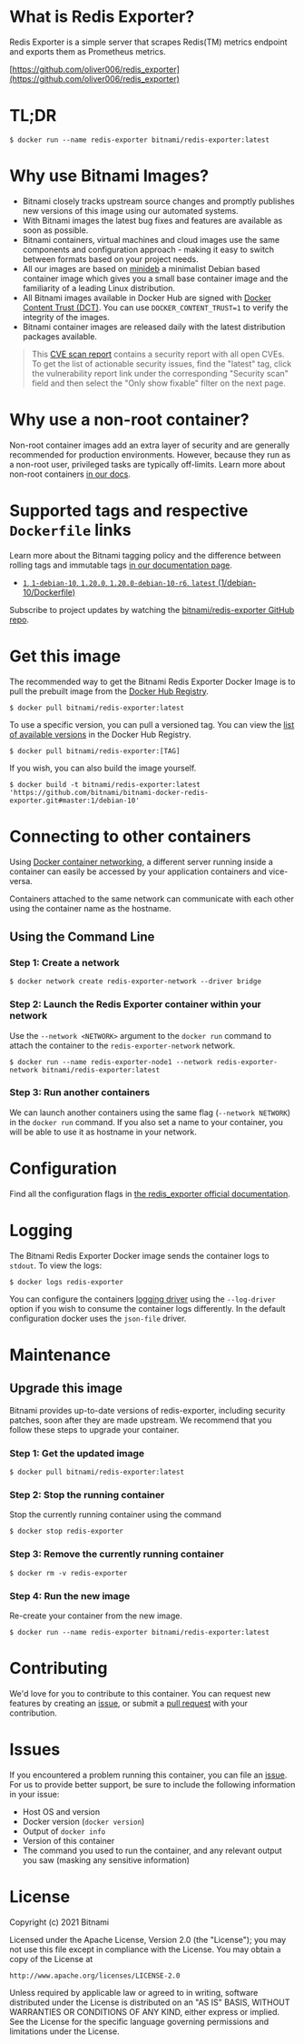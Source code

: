 
# What is Redis Exporter?

Redis Exporter is a simple server that scrapes Redis(TM) metrics endpoint and exports them as Prometheus metrics.

[https://github.com/oliver006/redis_exporter](https://github.com/oliver006/redis_exporter)

# TL;DR

```console
$ docker run --name redis-exporter bitnami/redis-exporter:latest
```

# Why use Bitnami Images?

* Bitnami closely tracks upstream source changes and promptly publishes new versions of this image using our automated systems.
* With Bitnami images the latest bug fixes and features are available as soon as possible.
* Bitnami containers, virtual machines and cloud images use the same components and configuration approach - making it easy to switch between formats based on your project needs.
* All our images are based on [minideb](https://github.com/bitnami/minideb) a minimalist Debian based container image which gives you a small base container image and the familiarity of a leading Linux distribution.
* All Bitnami images available in Docker Hub are signed with [Docker Content Trust (DCT)](https://docs.docker.com/engine/security/trust/content_trust/). You can use `DOCKER_CONTENT_TRUST=1` to verify the integrity of the images.
* Bitnami container images are released daily with the latest distribution packages available.


> This [CVE scan report](https://quay.io/repository/bitnami/redis-exporter?tab=tags) contains a security report with all open CVEs. To get the list of actionable security issues, find the "latest" tag, click the vulnerability report link under the corresponding "Security scan" field and then select the "Only show fixable" filter on the next page.

# Why use a non-root container?

Non-root container images add an extra layer of security and are generally recommended for production environments. However, because they run as a non-root user, privileged tasks are typically off-limits. Learn more about non-root containers [in our docs](https://docs.bitnami.com/tutorials/work-with-non-root-containers/).

# Supported tags and respective `Dockerfile` links

Learn more about the Bitnami tagging policy and the difference between rolling tags and immutable tags [in our documentation page](https://docs.bitnami.com/tutorials/understand-rolling-tags-containers/).


* [`1`, `1-debian-10`, `1.20.0`, `1.20.0-debian-10-r6`, `latest` (1/debian-10/Dockerfile)](https://github.com/bitnami/bitnami-docker-redis-exporter/blob/1.20.0-debian-10-r6/1/debian-10/Dockerfile)

Subscribe to project updates by watching the [bitnami/redis-exporter GitHub repo](https://github.com/bitnami/bitnami-docker-redis-exporter).

# Get this image

The recommended way to get the Bitnami Redis Exporter Docker Image is to pull the prebuilt image from the [Docker Hub Registry](https://hub.docker.com/r/bitnami/redis-exporter).

```console
$ docker pull bitnami/redis-exporter:latest
```

To use a specific version, you can pull a versioned tag. You can view the [list of available versions](https://hub.docker.com/r/bitnami/redis-exporter/tags/) in the Docker Hub Registry.

```console
$ docker pull bitnami/redis-exporter:[TAG]
```

If you wish, you can also build the image yourself.

```console
$ docker build -t bitnami/redis-exporter:latest 'https://github.com/bitnami/bitnami-docker-redis-exporter.git#master:1/debian-10'
```

# Connecting to other containers

Using [Docker container networking](https://docs.docker.com/engine/userguide/networking/), a different server running inside a container can easily be accessed by your application containers and vice-versa.

Containers attached to the same network can communicate with each other using the container name as the hostname.

## Using the Command Line

### Step 1: Create a network

```console
$ docker network create redis-exporter-network --driver bridge
```

### Step 2: Launch the Redis Exporter container within your network

Use the `--network <NETWORK>` argument to the `docker run` command to attach the container to the `redis-exporter-network` network.

```console
$ docker run --name redis-exporter-node1 --network redis-exporter-network bitnami/redis-exporter:latest
```

### Step 3: Run another containers

We can launch another containers using the same flag (`--network NETWORK`) in the `docker run` command. If you also set a name to your container, you will be able to use it as hostname in your network.


# Configuration

Find all the configuration flags in [the redis_exporter official documentation](https://github.com/oliver006/redis_exporter#flags).

# Logging

The Bitnami Redis Exporter Docker image sends the container logs to `stdout`. To view the logs:

```console
$ docker logs redis-exporter
```

You can configure the containers [logging driver](https://docs.docker.com/engine/admin/logging/overview/) using the `--log-driver` option if you wish to consume the container logs differently. In the default configuration docker uses the `json-file` driver.

# Maintenance

## Upgrade this image

Bitnami provides up-to-date versions of redis-exporter, including security patches, soon after they are made upstream. We recommend that you follow these steps to upgrade your container.

### Step 1: Get the updated image

```console
$ docker pull bitnami/redis-exporter:latest
```

### Step 2: Stop the running container

Stop the currently running container using the command

```console
$ docker stop redis-exporter
```

### Step 3: Remove the currently running container

```console
$ docker rm -v redis-exporter
```

### Step 4: Run the new image

Re-create your container from the new image.

```console
$ docker run --name redis-exporter bitnami/redis-exporter:latest
```

# Contributing

We'd love for you to contribute to this container. You can request new features by creating an [issue](https://github.com/bitnami/bitnami-docker-redis-exporter/issues), or submit a [pull request](https://github.com/bitnami/bitnami-docker-redis-exporter/pulls) with your contribution.

# Issues

If you encountered a problem running this container, you can file an [issue](https://github.com/bitnami/bitnami-docker-redis-exporter/issues/new). For us to provide better support, be sure to include the following information in your issue:

- Host OS and version
- Docker version (`docker version`)
- Output of `docker info`
- Version of this container
- The command you used to run the container, and any relevant output you saw (masking any sensitive information)

# License
Copyright (c) 2021 Bitnami

Licensed under the Apache License, Version 2.0 (the "License");
you may not use this file except in compliance with the License.
You may obtain a copy of the License at

    http://www.apache.org/licenses/LICENSE-2.0

Unless required by applicable law or agreed to in writing, software
distributed under the License is distributed on an "AS IS" BASIS,
WITHOUT WARRANTIES OR CONDITIONS OF ANY KIND, either express or implied.
See the License for the specific language governing permissions and
limitations under the License.
